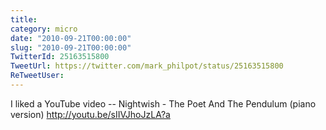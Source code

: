 ```yaml
---
title: 
category: micro
date: "2010-09-21T00:00:00"
slug: "2010-09-21T00:00:00"
TwitterId: 25163515800
TweetUrl: https://twitter.com/mark_philpot/status/25163515800
ReTweetUser: 
---
```


I liked a YouTube video -- Nightwish - The Poet And The Pendulum (piano version) http://youtu.be/sIIVJhoJzLA?a